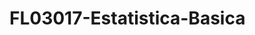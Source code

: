 
<!-- README.md is generated from README.Rmd. Please edit that file -->

# FL03017-Estatistica-Basica

<!-- badges: start -->
<!-- badges: end -->

